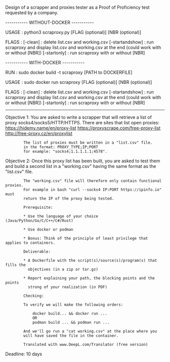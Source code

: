 Design of a scrapper and proxies tester as a Proof of Proficiency test requested by a company.

----------- WITHOUT-DOCKER -----------

USAGE : python3 scraproxy.py [FLAG (optional)] [NBR (optional)]

FLAGS :
  [-clean]        : delete list.csv and working.csv
  [-startandshow] : run scraproxy and display list.csv and working.csv at the end (could work with or without [NBR])
  [-startonly]    : run scraproxy with or without [NBR]

----------- WITH-DOCKER -----------

RUN   :  sudo docker build -t scraproxy [PATH to DOCKERFILE]

USAGE : sudo docker run scraproxy [FLAG (optional)] [NBR (optional)]

FLAGS :
  [-clean]        : delete list.csv and working.csv
  [-startandshow] : run scraproxy and display list.csv and working.csv at the end (could work with or without [NBR])
  [-startonly]    : run scraproxy with or without [NBR]

-----------------------------------

Objective 1: You are asked to write a scrapper that will retrieve
            a list of proxy socks4/socks5/HTTP/HTTPS. There are sites
            that list open proxies:
              https://hidemy.name/en/proxy-list
              https://proxyscrape.com/free-proxy-list
              http://free-proxy.cz/en/proxylist

            The list of proxies must be written in a "list.csv" file.
            in the format: PROXY_TYPE;IP;PORT
            for example: "socks4;1.1.1.1.1;4578".


Objective 2: Once this proxy list has been built, you are asked to
            test them and build a second list in a
            "working.csv" having the same format as the "list.csv" file.

            The "working.csv" file will therefore only contain functional proxies.
            For example in bash "curl --socks4 IP:PORT https://ipinfo.io" must
            return the IP of the proxy being tested.

            Prerequisite:

            * Use the language of your choice (Java/Python/Go/C/C++/C#/Rust)

            * Use docker or podman

            * Bonus: Think of the principle of least privilege that applies to containers.

            Deliverable:

            * A Dockerfile with the script(s)/source(s)/program(s) that fills the
              objectives (in a zip or tar.gz)

            * Report explaining your path, the blocking points and the points
              strong of your realization (in PDF)

            Checking:

            To verify we will make the following orders:

                docker build... && docker run ...
                OR
                podman build ... && podman run ...

            And we'll go run a "cat working.csv" at the place where you
            will have saved the file in the container.

            Translated with www.DeepL.com/Translator (free version)

Deadline: 10 days
